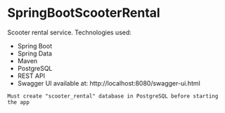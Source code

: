 # SpringBootScooterRental
Scooter rental service. Technologies used:
* Spring Boot
* Spring Data
* Maven
* PostgreSQL 
* REST API 
* Swagger UI available at: http://localhost:8080/swagger-ui.html

```
Must create "scooter_rental" database in PostgreSQL before starting the app
```
